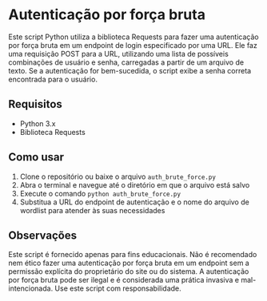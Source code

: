 # Autenticação por força bruta

Este script Python utiliza a biblioteca Requests para fazer uma autenticação por força bruta em um endpoint de login especificado por uma URL. Ele faz uma requisição POST para a URL, utilizando uma lista de possíveis combinações de usuário e senha, carregadas a partir de um arquivo de texto. Se a autenticação for bem-sucedida, o script exibe a senha correta encontrada para o usuário.

## Requisitos

- Python 3.x
- Biblioteca Requests

## Como usar

1. Clone o repositório ou baixe o arquivo `auth_brute_force.py`
2. Abra o terminal e navegue até o diretório em que o arquivo está salvo
3. Execute o comando `python auth_brute_force.py`
4. Substitua a URL do endpoint de autenticação e o nome do arquivo de wordlist para atender às suas necessidades

## Observações

Este script é fornecido apenas para fins educacionais. Não é recomendado nem ético fazer uma autenticação por força bruta em um endpoint sem a permissão explícita do proprietário do site ou do sistema. A autenticação por força bruta pode ser ilegal e é considerada uma prática invasiva e mal-intencionada. Use este script com responsabilidade.
